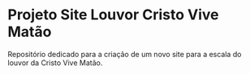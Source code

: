 # Projeto Site Louvor Cristo Vive Matão

Repositório dedicado para a criação de um novo site para a escala do louvor da Cristo Vive Matão.